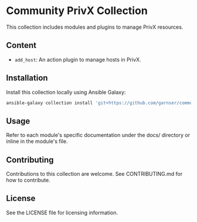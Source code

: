 # Community PrivX Collection

This collection includes modules and plugins to manage PrivX resources.

## Content
- `add_host`: An action plugin to manage hosts in PrivX.

## Installation

Install this collection locally using Ansible Galaxy:

```bash
ansible-galaxy collection install 'git+https://github.com/garnser/community.privx.git,main'
```

## Usage
Refer to each module's specific documentation under the docs/ directory or inline in the module's file.

## Contributing
Contributions to this collection are welcome. See CONTRIBUTING.md for how to contribute.

## License
See the LICENSE file for licensing information.
